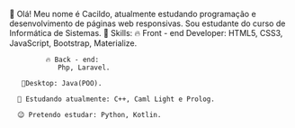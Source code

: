 👋 Olá! Meu nome é Cacildo, atualmente estudando programação e desenvolvimento de páginas web responsivas. 
     Sou estudante do curso de Informática de Sistemas.
      🎯 Skills:
             🔥 Front - end Developer:
                HTML5, CSS3, JavaScript, Bootstrap, Materialize.           
             
             🔥 Back - end:
                Php, Laravel.
                
       🧨Desktop: Java(POO).
                
      🌱 Estudando atualmente: C++, Caml Light e Prolog.
      
      😉 Pretendo estudar: Python, Kotlin.
              
                
                

<!--
**cacildoerasmo/cacildoerasmo** is a ✨ _special_ ✨ repository because its `README.md` (this file) appears on your GitHub profile.


- 🔭 I’m currently working on ...
-  I’m currently learning ...
- 👯 I’m looking to collaborate on ...
- 🤔 I’m looking for help with ...
- 💬 Ask me about ...
- 📫 How to reach me: ...
- 😄 Pronouns: ...
- ⚡ Fun fact: ...
-->
